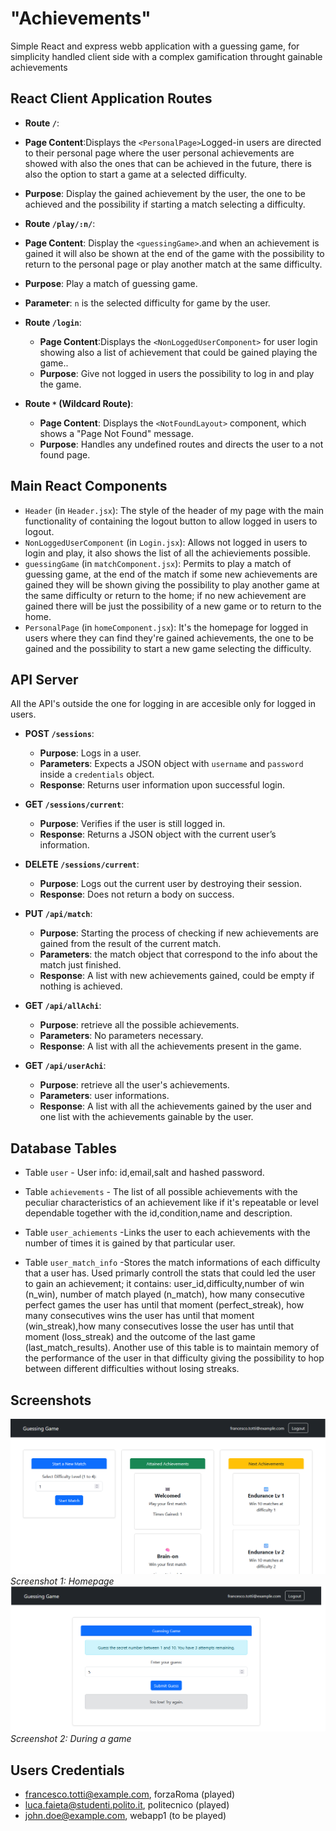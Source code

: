 
# "Achievements"
Simple React and express webb application with a guessing game, for simplicity handled client side with a complex gamification throught gainable achievements
## React Client Application Routes

- **Route `/`**:
- **Page Content**:Displays the `<PersonalPage>`Logged-in users are directed to their personal page where the user personal achievements are showed with also the ones that can be achieved in the future, there is also the option to start a game at a selected difficulty.
- **Purpose**: Display the gained achievement by the user, the one to be achieved and the possibility if starting a match selecting a difficulty.

- **Route `/play/:n/`**: 
- **Page Content**: Display the `<guessingGame>`.and when an achievement is gained it will also be shown at the end of the game with the possibility to return to the personal page or play another match at the same difficulty.
- **Purpose**: Play a match of guessing game. 
- **Parameter**: `n` is the selected difficulty for game by the user.

- **Route `/login`**:
  - **Page Content**:Displays the `<NonLoggedUserComponent>` for user login showing also a list of achievement that could be gained playing the game.. 
   - **Purpose**: Give not logged in users the possibility to log in and play the game.

- **Route `*` (Wildcard Route)**: 
  - **Page Content**: Displays the `<NotFoundLayout>` component, which shows a "Page Not Found" message.
  - **Purpose**: Handles any undefined routes and directs the user to a not found page.


## Main React Components

- `Header` (in `Header.jsx`): The style of the header of my page with the main functionality of containing the logout button to allow logged in users to logout.
- `NonLoggedUserComponent` (in `Login.jsx`): Allows not logged in users to login and play, it also shows the list of all the achieviements possible.
- `guessingGame` (in `matchComponent.jsx`): Permits to play a match of guessing game, at the end of the match if some new achievements are gained they will be shown giving the possibility to play another game at the same difficulty or return to the home; if no new achievement are gained there will be just the possibility of a new game or to return to the home.
- `PersonalPage` (in `homeComponent.jsx`): It's the homepage for logged in users where they can find they're gained achievements, the one to be gained and the possibility to start a new game selecting the difficulty.



## API Server
All the API's outside the one for logging in are accesible only for logged in users.
- **POST `/sessions`**: 
  - **Purpose**: Logs in a user.
  - **Parameters**: Expects a JSON object with `username` and `password` inside a `credentials` object.
  - **Response**: Returns user information upon successful login.

- **GET  `/sessions/current`**: 
  - **Purpose**: Verifies if the user is still logged in.
  - **Response**: Returns a JSON object with the current user’s information.

- **DELETE  `/sessions/current`**: 
  - **Purpose**: Logs out the current user by destroying their session.
  - **Response**: Does not return a body on success.
- **PUT `/api/match`**: 
  - **Purpose**: Starting the process of checking if new achievements are gained from the result of the current match.
  - **Parameters**: the match object that correspond to the info about the match just finished.
  - **Response**: A list with new achievements gained, could be empty if nothing is achieved.
- **GET `/api/allAchi`**: 
  - **Purpose**: retrieve all the possible achievements.
  - **Parameters**: No parameters necessary.
  - **Response**: A list with all the achievements present in the game.
- **GET `/api/userAchi`**: 
  - **Purpose**: retrieve all the user's achievements.
  - **Parameters**: user informations.
  - **Response**: A list with all the achievements gained by the user and one list with the achievements gainable by the user.


## Database Tables

- Table `user` - User info: id,email,salt and hashed password.

- Table `achievements` - The list of all possible achievements with the peculiar characteristics of an achievement like if it's repeatable or level dependable together with the id,condition,name and description.

- Table `user_achiements` -Links the user to each achievements with the number of times it is gained by that particular user.

- Table `user_match_info` -Stores the match informations of each difficulty that a user has. Used primarly controll the stats that could led the user to gain an achievement; it contains: user_id,difficulty,number of win (n_win), number of match played (n_match), how many consecutive perfect games the user has until that moment (perfect_streak), how many consecutives wins the user has until that moment (win_streak),how many consecutives losse the user has until that moment (loss_streak) and the outcome of the last game (last_match_results). Another use of this table is to maintain memory of the performance of the user in that difficulty giving the possibility to hop between different difficulties without losing streaks.



## Screenshots

![Screenshot1](./img/homepage.png)
*Screenshot 1: Homepage*
![Screenshot2](./img/game.png)
*Screenshot 2: During a game*

## Users Credentials

- francesco.totti@example.com, forzaRoma (played)
- luca.faieta@studenti.polito.it, politecnico (played)
- john.doe@example.com, webapp1 (to be played)
